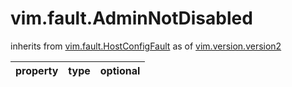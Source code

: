 vim.fault.AdminNotDisabled
==========================
inherits from [vim.fault.HostConfigFault](docs/vim.fault.HostConfigFault.md)
as of [vim.version.version2](docs/vim.version.md)

| property | type | optional |
|:---------|:-----|:---------|
